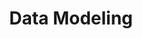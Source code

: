 ---
title: Data Modeling
description: Understand data modeling fundamentals to design efficient, scalable systems.
---